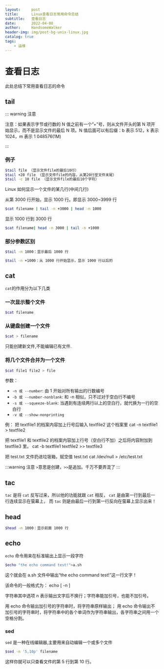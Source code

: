 ```yaml
---
layout:     post
title:      Linux查看日志常用命令总结
subtitle:   查看日志
date:       2022-04-08
author:     HandsomeWalker
header-img: img/post-bg-unix-linux.jpg
catalog: true
tags:
    - 运维
---
```


# 查看日志

此处总结下常用查看日志的命令

## tail

::: warning 注意

注意：如果表示字节或行数的 N 值之前有一个”+”号，则从文件开头的第 N 项开始显示，而不是显示文件的最后 N 项。N 值后面可以有后缀：b 表示 512，k 表示 1024，m 表示 1 048576(1M)

:::

### 例子

```bash
$tail file （显示文件file的最后10行）
$tail +20 file （显示文件file的内容，从第20行至文件末尾）
$tail -c 10 file （显示文件file的最后10个字符）
```

Linux 如何显示一个文件的某几行(中间几行)

从第 3000 行开始，显示 1000 行。即显示 3000~3999 行

```bash
$cat filename | tail -n +3000 | head -n 1000
```

显示 1000 行到 3000 行

```bash
$cat filename| head -n 3000 | tail -n +1000
```

### 部分参数区别

```bash
$tail -n 1000：显示最后 1000 行

$tail -n +1000：从 1000 行开始显示，显示 1000 行以后的
```

## cat

`cat`的作用分为以下几类

### 一次显示整个文件

```bash
$cat filename
```

### 从键盘创建一个文件

```bash
$cat > filename
```

只能创建新文件,不能编辑已有文件.

### 将几个文件合并为一个文件

```bash
$cat file1 file2 > file
```

参数：

- `-n 或 --number`: 由 1 开始对所有输出的行数编号
- `-b 或 --number-nonblank`: 和 -n 相似，只不过对于空白行不编号
- `-s 或 --squeeze-blank`: 当遇到有连续两行以上的空白行，就代换为一行的空白行
- `-v 或 --show-nonprinting`

例：
把 textfile1 的档案内容加上行号后输入 textfile2 这个档案里
cat -n textfile1 > textfile2

把 textfile1 和 textfile2 的档案内容加上行号（空白行不加）之后将内容附加到 textfile3 里。
cat -b textfile1 textfile2 >> textfile3

把 test.txt 文件扔进垃圾箱，赋空值 test.txt
cat /dev/null > /etc/test.txt

:::warning 注意
`>`意思是创建，`>>`是追加。千万不要弄混了
:::

## tac

`tac` 是将 `cat` 反写过来，所以他的功能就跟 `cat` 相反， `cat` 是由第一行到最后一行连续显示在萤幕上，
而 `tac` 则是由最后一行到第一行反向在萤幕上显示出来！

## head

```bash
$head -n 1000：显示前面 1000 行
```

## echo

`echo` 命令用来在标准输出上显示一段字符

```bash
$echo "the echo command test!">a.sh
```

这个就会在 a.sh 文件中输出“the echo command test!”这一行文字！

该命令的一般格式为： echo [ -n ]

字符串其中选项 n 表示输出文字后不换行；字符串能加引号，也能不加引号。

用 echo 命令输出加引号的字符串时，将字符串原样输出；
用 echo 命令输出不加引号的字符串时，将字符串中的各个单词作为字符串输出，各字符串之间用一个空格分割。

### sed

`sed` 是一种在线编辑器,主要用来自动编辑一个或多个文件

```bash
$sed -n '5,10p' filename
```

这样你就可以只查看文件的第 5 行到第 10 行。
